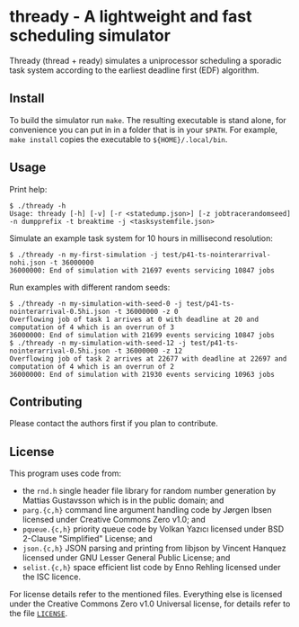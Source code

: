 # thready - A lightweight and fast scheduling simulator

Thready (thread + ready) simulates a uniprocessor scheduling a sporadic task system according to the earliest deadline first (EDF) algorithm.


## Install

To build the simulator run `make`.
The resulting executable is stand alone,
for convenience you can put in in a folder that is in your `$PATH`.
For example, `make install` copies the executable to `${HOME}/.local/bin`.


## Usage

Print help:
```
$ ./thready -h
Usage: thready [-h] [-v] [-r <statedump.json>] [-z jobtracerandomseed] -n dumpprefix -t breaktime -j <tasksystemfile.json>
```

Simulate an example task system for 10 hours in millisecond resolution:
```
$ ./thready -n my-first-simulation -j test/p41-ts-nointerarrival-nohi.json -t 36000000
36000000: End of simulation with 21697 events servicing 10847 jobs
```

Run examples with different random seeds:
```
$ ./thready -n my-simulation-with-seed-0 -j test/p41-ts-nointerarrival-0.5hi.json -t 36000000 -z 0
Overflowing job of task 1 arrives at 0 with deadline at 20 and computation of 4 which is an overrun of 3 
36000000: End of simulation with 21699 events servicing 10847 jobs
$ ./thready -n my-simulation-with-seed-12 -j test/p41-ts-nointerarrival-0.5hi.json -t 36000000 -z 12
Overflowing job of task 2 arrives at 22677 with deadline at 22697 and computation of 4 which is an overrun of 2 
36000000: End of simulation with 21930 events servicing 10963 jobs
```


## Contributing

Please contact the authors first if you plan to contribute.


## License

This program uses code from:

- the `rnd.h` single header file library for random number generation by Mattias Gustavsson which is in the public domain; and
- `parg.{c,h}` command line argument handling code by Jørgen Ibsen licensed under Creative Commons Zero v1.0; and
- `pqueue.{c,h}` priority queue code by Volkan Yazıcı licensed under BSD 2-Clause "Simplified" License; and
- `json.{c,h}` JSON parsing and printing from libjson by Vincent Hanquez licensed under GNU Lesser General Public License; and
- `selist.{c,h}` space efficient list code by Enno Rehling licensed under the ISC licence.

For license details refer to the mentioned files.
Everything else is licensed under the Creative Commons Zero v1.0 Universal license,
for details refer to the file [`LICENSE`](LICENSE).
